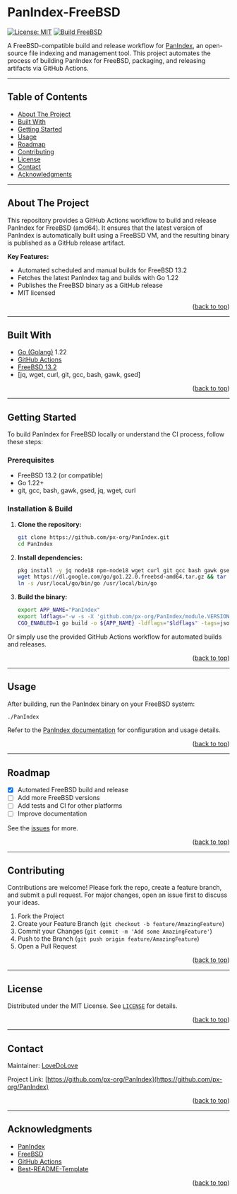 <a id="readme-top"></a>

# PanIndex-FreeBSD

[![License: MIT](https://img.shields.io/badge/License-MIT-yellow.svg)](./LICENSE)
[![Build FreeBSD](https://img.shields.io/badge/build-FreeBSD%2013.2-blue)](https://github.com/px-org/PanIndex)

A FreeBSD-compatible build and release workflow for [PanIndex](https://github.com/px-org/PanIndex), an open-source file indexing and management tool. This project automates the process of building PanIndex for FreeBSD, packaging, and releasing artifacts via GitHub Actions.

---

## Table of Contents
- [About The Project](#about-the-project)
- [Built With](#built-with)
- [Getting Started](#getting-started)
- [Usage](#usage)
- [Roadmap](#roadmap)
- [Contributing](#contributing)
- [License](#license)
- [Contact](#contact)
- [Acknowledgments](#acknowledgments)

---

## About The Project

This repository provides a GitHub Actions workflow to build and release PanIndex for FreeBSD (amd64). It ensures that the latest version of PanIndex is automatically built using a FreeBSD VM, and the resulting binary is published as a GitHub release artifact.

**Key Features:**
- Automated scheduled and manual builds for FreeBSD 13.2
- Fetches the latest PanIndex tag and builds with Go 1.22
- Publishes the FreeBSD binary as a GitHub release
- MIT licensed

<p align="right">(<a href="#readme-top">back to top</a>)</p>

---

## Built With
- [Go (Golang)](https://golang.org/) 1.22
- [GitHub Actions](https://github.com/features/actions)
- [FreeBSD 13.2](https://www.freebsd.org/)
- [jq, wget, curl, git, gcc, bash, gawk, gsed]

<p align="right">(<a href="#readme-top">back to top</a>)</p>

---

## Getting Started

To build PanIndex for FreeBSD locally or understand the CI process, follow these steps:

### Prerequisites
- FreeBSD 13.2 (or compatible)
- Go 1.22+
- git, gcc, bash, gawk, gsed, jq, wget, curl

### Installation & Build

1. **Clone the repository:**
   ```sh
   git clone https://github.com/px-org/PanIndex.git
   cd PanIndex
   ```
2. **Install dependencies:**
   ```sh
   pkg install -y jq node18 npm-node18 wget curl git gcc bash gawk gsed
   wget https://dl.google.com/go/go1.22.0.freebsd-amd64.tar.gz && tar -C /usr/local -xzf go1.22.0.freebsd-amd64.tar.gz && rm go1.22.0.freebsd-amd64.tar.gz
   ln -s /usr/local/go/bin/go /usr/local/bin/go
   ```
3. **Build the binary:**
   ```sh
   export APP_NAME="PanIndex"
   export ldflags="-w -s -X 'github.com/px-org/PanIndex/module.VERSION=$(git describe --tags)' -X 'github.com/px-org/PanIndex/module.BUILD_TIME=$(date "+%F %T")' -X 'github.com/px-org/PanIndex/module.GO_VERSION=$(go version)' -X 'github.com/px-org/PanIndex/module.GIT_COMMIT_SHA=$(git show -s --format=%H)'"
   CGO_ENABLED=1 go build -o ${APP_NAME} -ldflags="$ldflags" -tags=jsoniter .
   ```

Or simply use the provided GitHub Actions workflow for automated builds and releases.

<p align="right">(<a href="#readme-top">back to top</a>)</p>

---

## Usage

After building, run the PanIndex binary on your FreeBSD system:

```sh
./PanIndex
```

Refer to the [PanIndex documentation](https://github.com/px-org/PanIndex) for configuration and usage details.

<p align="right">(<a href="#readme-top">back to top</a>)</p>

---

## Roadmap
- [x] Automated FreeBSD build and release
- [ ] Add more FreeBSD versions
- [ ] Add tests and CI for other platforms
- [ ] Improve documentation

See the [issues](https://github.com/px-org/PanIndex/issues) for more.

<p align="right">(<a href="#readme-top">back to top</a>)</p>

---

## Contributing

Contributions are welcome! Please fork the repo, create a feature branch, and submit a pull request. For major changes, open an issue first to discuss your ideas.

1. Fork the Project
2. Create your Feature Branch (`git checkout -b feature/AmazingFeature`)
3. Commit your Changes (`git commit -m 'Add some AmazingFeature'`)
4. Push to the Branch (`git push origin feature/AmazingFeature`)
5. Open a Pull Request

<p align="right">(<a href="#readme-top">back to top</a>)</p>

---

## License

Distributed under the MIT License. See [`LICENSE`](./LICENSE) for details.

<p align="right">(<a href="#readme-top">back to top</a>)</p>

---

## Contact

Maintainer: [LoveDoLove](https://github.com/LoveDoLove)

Project Link: [https://github.com/px-org/PanIndex](https://github.com/px-org/PanIndex)

<p align="right">(<a href="#readme-top">back to top</a>)</p>

---

## Acknowledgments

- [PanIndex](https://github.com/px-org/PanIndex)
- [FreeBSD](https://www.freebsd.org/)
- [GitHub Actions](https://github.com/features/actions)
- [Best-README-Template](https://github.com/othneildrew/Best-README-Template)

<p align="right">(<a href="#readme-top">back to top</a>)</p>
